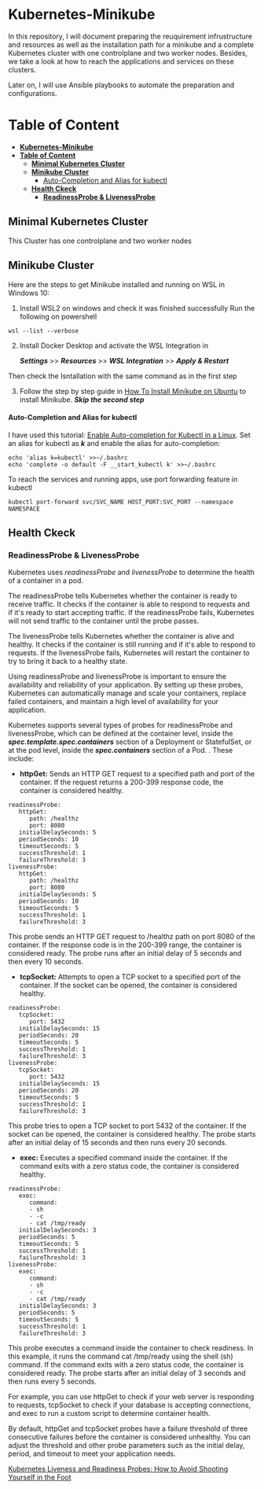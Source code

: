 # **Kubernetes-Minikube**
In this repository, I will document preparing the reuquirement infrustructure and resources as well as the installation path for a minikube and a complete Kubernetes cluster with one controlplane and two worker nodes. 
Besides, we take a look at how to reach the applications and services on these clusters.

Later on, I will use Ansible playbooks to automate the preparation and configurations.

# **Table of Content**
- [**Kubernetes-Minikube**](#kubernetes-minikube)
- [**Table of Content**](#table-of-content)
  - [**Minimal Kubernetes Cluster**](#minimal-kubernetes-cluster)
  - [**Minikube Cluster**](#minikube-cluster)
      - [Auto-Completion and Alias for kubectl](#auto-completion-and-alias-for-kubectl)
  - [**Health Ckeck**](#health-ckeck)
    - [**ReadinessProbe \& LivenessProbe**](#readinessprobe--livenessprobe)

## **Minimal Kubernetes Cluster**
This Cluster has one controlplane and two worker nodes

## **Minikube Cluster**
Here are the steps to get Minikube installed and running on WSL in Windows 10:
1. Install WSL2 on windows and check it was finished successfully
   Run the following on powershell
```
wsl --list --verbose
```

2. Install Docker Desktop and activate the WSL Integration in
 
   ***Settings*** >> ***Resources*** >> ***WSL Integration*** >> ***Apply & Restart***

Then check the Isntallation with the same command as in the first step

3. Follow the step by step guide in [How To Install Minikube on Ubuntu](https://computingforgeeks.com/how-to-install-minikube-on-ubuntu-debian-linux/) to install Minikube. ***Skip the second step***


#### Auto-Completion and Alias for kubectl
I have used this tutorial: [Enable Auto-completion for Kubectl in a Linux](https://spacelift.io/blog/kubectl-auto-completion).
Set an alias for kubectl as ***k*** and enable the alias for auto-completion:
```
echo 'alias k=kubectl' >>~/.bashrc
echo 'complete -o default -F __start_kubectl k' >>~/.bashrc
```

To reach the services and running apps, use port forwarding feature in kubectl
```
kubectl port-forward svc/SVC_NAME HOST_PORT:SVC_PORT --namespace NAMESPACE
```

## **Health Ckeck**

### **ReadinessProbe & LivenessProbe**
Kubernetes uses *readinessProbe* and *livenessProbe* to determine the health of a container in a pod.

The readinessProbe tells Kubernetes whether the container is ready to receive traffic. It checks if the container is able to respond to requests and if it's ready to start accepting traffic. If the readinessProbe fails, Kubernetes will not send traffic to the container until the probe passes.

The livenessProbe tells Kubernetes whether the container is alive and healthy. It checks if the container is still running and if it's able to respond to requests. If the livenessProbe fails, Kubernetes will restart the container to try to bring it back to a healthy state.

Using readinessProbe and livenessProbe is important to ensure the availability and reliability of your application. By setting up these probes, Kubernetes can automatically manage and scale your containers, replace failed containers, and maintain a high level of availability for your application.

Kubernetes supports several types of probes for readinessProbe and livenessProbe, which can be defined at the container level, inside the ***spec.template.spec.containers*** section of a Deployment or StatefulSet, or at the pod level, inside the ***spec.containers*** section of a Pod.
. These include:

   - **httpGet:** Sends an HTTP GET request to a specified path and port of the container. If the request returns a 200-399 response code, the container is considered healthy.
   ````
   readinessProbe:
      httpGet:
         path: /healthz
         port: 8080
      initialDelaySeconds: 5
      periodSeconds: 10
      timeoutSeconds: 5
      successThreshold: 1
      failureThreshold: 3
   livenessProbe:
      httpGet:
         path: /healthz
         port: 8080
      initialDelaySeconds: 5
      periodSeconds: 10
      timeoutSeconds: 5
      successThreshold: 1
      failureThreshold: 3
   ````
   This probe sends an HTTP GET request to /healthz path on port 8080 of the container. If the response code is in the 200-399 range, the container is considered ready. The probe runs after an initial delay of 5 seconds and then every 10 seconds.

   - **tcpSocket:** Attempts to open a TCP socket to a specified port of the container. If the socket can be opened, the container is considered healthy.
   ````
   readinessProbe:
      tcpSocket:
         port: 5432
      initialDelaySeconds: 15
      periodSeconds: 20
      timeoutSeconds: 5
      successThreshold: 1
      failureThreshold: 3
   livenessProbe:
      tcpSocket:
         port: 5432
      initialDelaySeconds: 15
      periodSeconds: 20
      timeoutSeconds: 5
      successThreshold: 1
      failureThreshold: 3
   ````
   This probe tries to open a TCP socket to port 5432 of the container. If the socket can be opened, the container is considered healthy. The probe starts after an initial delay of 15 seconds and then runs every 20 seconds.

   - **exec:** Executes a specified command inside the container. If the command exits with a zero status code, the container is considered healthy.
   ````
   readinessProbe:
      exec:
         command:
         - sh
         - -c
         - cat /tmp/ready
      initialDelaySeconds: 3
      periodSeconds: 5
      timeoutSeconds: 5
      successThreshold: 1
      failureThreshold: 3
   livenessProbe:
      exec:
         command:
         - sh
         - -c
         - cat /tmp/ready
      initialDelaySeconds: 3
      periodSeconds: 5
      timeoutSeconds: 5
      successThreshold: 1
      failureThreshold: 3
   ````
   This probe executes a command inside the container to check readiness. In this example, it runs the command cat /tmp/ready using the shell (sh) command. If the command exits with a zero status code, the container is considered ready. The probe starts after an initial delay of 3 seconds and then runs every 5 seconds.

For example, you can use httpGet to check if your web server is responding to requests, tcpSocket to check if your database is accepting connections, and exec to run a custom script to determine container health.

By default, httpGet and tcpSocket probes have a failure threshold of three consecutive failures before the container is considered unhealthy. You can adjust the threshold and other probe parameters such as the initial delay, period, and timeout to meet your application needs.


[Kubernetes Liveness and Readiness Probes: How to Avoid Shooting Yourself in the Foot](https://blog.colinbreck.com/kubernetes-liveness-and-readiness-probes-how-to-avoid-shooting-yourself-in-the-foot/)